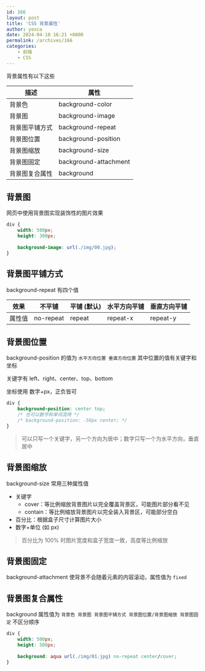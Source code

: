 ```yaml
---
id: 166
layout: post
title: 'CSS 背景属性'
author: yexca
date: 2024-04-10 16:21 +0800
permalink: /archives/166
categories:
    - 前端
    - CSS
---
```


背景属性有以下这些

| 描述           | 属性                  |
| -------------- | --------------------- |
| 背景色         | background-color      |
| 背景图         | background-image      |
| 背景图平铺方式 | background-repeat     |
| 背景图位置     | background-position   |
| 背景图缩放     | background-size       |
| 背景图固定     | background-attachment |
| 背景图复合属性 | background            |

## 背景图

网页中使用背景图实现装饰性的图片效果

```css
div {
    width: 500px;
    height: 300px;
    
    background-image: url(./img/00.jpg);
}
```

## 背景图平铺方式

background-repeat 有四个值

| 效果   | 不平铺    | 平铺 (默认) | 水平方向平铺 | 垂直方向平铺 |
| ------ | --------- | ----------- | ------------ | ------------ |
| 属性值 | no-repeat | repeat      | repeat-x     | repeat-y     |

## 背景图位置

background-position 的值为 `水平方向位置 垂直方向位置` 其中位置的值有关键字和坐标

关键字有 left、right、center、top、bottom

坐标使用 数字+px，正负皆可

```css
div {
    background-position: center top;
    /* 也可以数字和单词混用 */
    /* background-position: -50px center; */
}
```

> 可以只写一个关键字，另一个方向为居中；数字只写一个为水平方向，垂直居中

## 背景图缩放

background-size 常用三种属性值

* 关键字
  * cover：等比例缩放背景图片以完全覆盖背景区，可能图片部分看不见
  * contain：等比例缩放背景图片以完全装入背景区，可能部分空白
* 百分比：根据盒子尺寸计算图片大小
* 数字+单位 (如 px)

> 百分比为 100% 时图片宽度和盒子宽度一致，高度等比例缩放

## 背景图固定

  background-attachment 使背景不会随着元素的内容滚动，属性值为 `fixed`

## 背景图复合属性

background 属性值为 `背景色 背景图 背景图平铺方式 背景图位置/背景图缩放 背景图固定` 不区分顺序

```css
div {
    width: 500px;
    height: 500px;
    
    background: aqua url(./img/01.jpg) no-repeat center/cover;
}
```

